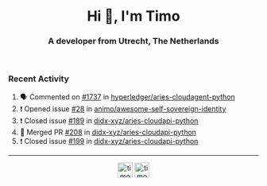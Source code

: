<h1 align="center">Hi 👋, I'm Timo</h1>
<h3 align="center">A developer from Utrecht, The Netherlands</h3>
<br/>
<!-- https://github.com/rahuldkjain/github-profile-readme-generator --!>

<!--  <p align="left"><img src="https://github-readme-stats.vercel.app/api?username=timoglastra&show_icons=true&count_private=true&" alt="timoglastra" /></p> --!>

<!--
Github language stats
<p align="left"><img src="https://github-readme-stats.vercel.app/api/top-langs/?username=timoglastra&layout=compact" alt="timoglastra" /><p>
-->

<!-- Codestats language stats -->
<!-- <p align="left"><img src="https://codestats-readme.vercel.app/api/top-langs/?username=timoglastra&layout=compact&language_count=12" alt="timoglastra" /><p>    --!>
  
<h3>Recent Activity</h3>

<!--START_SECTION:activity-->
1. 🗣 Commented on [#1737](https://github.com/hyperledger/aries-cloudagent-python/issues/1737) in [hyperledger/aries-cloudagent-python](https://github.com/hyperledger/aries-cloudagent-python)
2. ❗️ Opened issue [#28](https://github.com/animo/awesome-self-sovereign-identity/issues/28) in [animo/awesome-self-sovereign-identity](https://github.com/animo/awesome-self-sovereign-identity)
3. ❗️ Closed issue [#189](https://github.com/didx-xyz/aries-cloudapi-python/issues/189) in [didx-xyz/aries-cloudapi-python](https://github.com/didx-xyz/aries-cloudapi-python)
4. 🎉 Merged PR [#208](https://github.com/didx-xyz/aries-cloudapi-python/pull/208) in [didx-xyz/aries-cloudapi-python](https://github.com/didx-xyz/aries-cloudapi-python)
5. ❗️ Closed issue [#199](https://github.com/didx-xyz/aries-cloudapi-python/issues/199) in [didx-xyz/aries-cloudapi-python](https://github.com/didx-xyz/aries-cloudapi-python)
<!--END_SECTION:activity-->

---

<p align="center">
<a href="https://twitter.com/timoglastra" target="blank"><img align="center" src="https://cdn.jsdelivr.net/npm/simple-icons@3.0.1/icons/twitter.svg" alt="timoglastra" height="30" width="30" /></a>
<a href="https://linkedin.com/in/timoglastra" target="blank"><img align="center" src="https://cdn.jsdelivr.net/npm/simple-icons@3.0.1/icons/linkedin.svg" alt="timoglastra" height="30" width="30" /></a>
</p>



